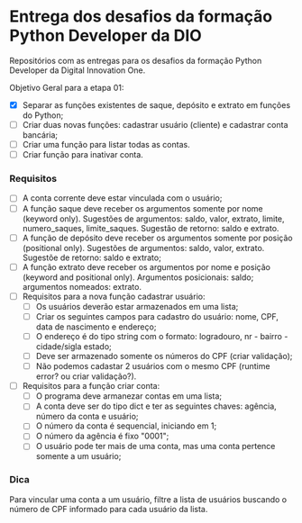 # Entrega dos desafios da formação Python Developer da DIO
Repositórios com as entregas para os desafios da formação Python Developer da Digital Innovation One.

Objetivo Geral para a etapa 01:

- [x] Separar as funções existentes de saque, depósito e extrato em funções do Python;
- [ ] Criar duas novas funções: cadastrar usuário (cliente) e cadastrar conta bancária;
- [ ] Criar uma função para listar todas as contas.
- [ ] Criar função para inativar conta.

### Requisitos

- [ ] A conta corrente deve estar vinculada com o usuário;
- [ ] A função saque deve receber os argumentos somente por nome (keyword only). Sugestões de argumentos: saldo, valor, extrato, limite, numero_saques, limite_saques. Sugestão de retorno: saldo e extrato.
- [ ] A função de depósito deve receber os argumentos somente por posição (positional only). Sugestões de argumentos: saldo, valor, extrato. Sugestõe de retorno: saldo e extrato;
- [ ] A função extrato deve receber os argumentos por nome e posição (keyword and positional only). Argumentos posicionais: saldo; argumentos nomeados: extrato.
- [ ] Requisitos para a nova função cadastrar usuário:
  - [ ] Os usuários deverão estar armazenados em uma lista;
  - [ ] Criar os seguintes campos para cadastro do usuário: nome, CPF, data de nascimento e endereço;
  - [ ] O endereço é do tipo string com o formato: logradouro, nr - bairro - cidade/sigla estado;
  - [ ] Deve ser armazenado somente os números do CPF (criar validação);
  - [ ] Não podemos cadastar 2 usuários com o mesmo CPF (runtime error? ou criar validação?).
- [ ] Requisitos para a função criar conta:
  - [ ] O programa deve armanezar contas em uma lista;
  - [ ] A conta deve ser do tipo dict e ter as seguintes chaves: agência, número da conta e usuário;
  - [ ] O número da conta é sequencial, iniciando em 1;
  - [ ] O número da agência é fixo "0001";
  - [ ] O usuário pode ter mais de uma conta, mas uma conta pertence somente a um usuário;

### Dica

Para vincular uma conta a um usuário, filtre a lista de usuários buscando o número de CPF informado para cada usuário da lista.
